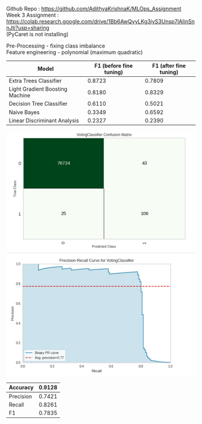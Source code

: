 Github Repo : https://github.com/AdithyaKrishnaK/MLOps_Assignment <br/>
Week 3 Assignment : https://colab.research.google.com/drive/1Bb6AwQyyLKg3iyS3Unsp7lAIinSnnJti?usp=sharing
<br/>(PyCaret is not installing)

Pre-Processing - fixing class imbalance <br/>
Feature engineering - polynomial (maximum quadratic) <br/>


| Model        | F1 (before fine tuning) | F1 (after fine tuning)  |
| -------------                   |--------| -----  |
| Extra Trees Classifier          | 0.8723 | 0.7809 |
| Light Gradient Boosting Machine | 0.8180 | 0.8329 |
| Decision Tree Classifier	      | 0.6110 | 0.5021 |
| Naive Bayes	                  | 0.3349 | 0.6592 |
| Linear Discriminant Analysis    | 0.2327 | 0.2390 |

![Consfusion Matrix](https://github.com/AdithyaKrishnaK/Fundamentals_of_MLOps_200020065/blob/main/Week%203/confusion.png "Confusion Matrix")
![Precision-Recall Plot](https://github.com/AdithyaKrishnaK/Fundamentals_of_MLOps_200020065/blob/main/Week%203/pr.png "Precision-Recall Plot")


| Accuracy        | 0.9128 | 
| -------------   |--------|
| Precision       | 0.7421 |
| Recall          | 0.8261 |   
| F1              | 0.7835 |  
